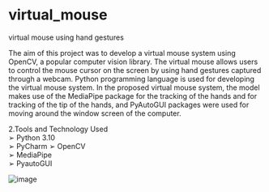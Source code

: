 # virtual_mouse
virtual mouse using hand gestures

The aim of this project was to develop a virtual mouse system using OpenCV, a popular computer vision library. The virtual mouse allows users to control the mouse cursor on the screen by using hand gestures captured through a webcam.
Python programming language is used for developing the  virtual mouse system. In the proposed  virtual mouse system, the model makes use of the MediaPipe package for the tracking of the hands and for tracking of the tip of the hands,  and  PyAutoGUI  packages were used for moving around the window screen of the computer.
 
2.Tools and Technology Used  
➢	Python 3.10  
➢	PyCharm 
➢	OpenCV  
➢	MediaPipe  
➢	PyautoGUI  
 

![image](https://github.com/rakshitasachan/virtual_mouse/assets/108584958/0bc52b1f-7a75-4f6d-92a3-61c8a6bc18ac)
